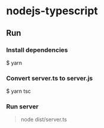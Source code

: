# nodejs-typescript

## Run

### Install dependencies
$ yarn

### Convert server.ts to server.js
$ yarn tsc

### Run server
> node dist/server.ts
